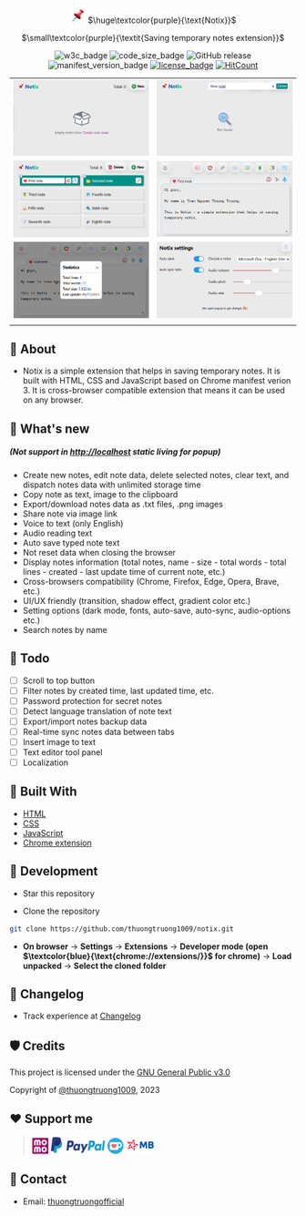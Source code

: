<div align="center">

<img src="https://raw.githubusercontent.com/thuongtruong1009/notix/main/public/favicon.ico" width="28" height="28" /> $\huge\textcolor{purple}{\text{Notix}}$

$\small\textcolor{purple}{\textit{Saving temporary notes extension}}$

  <img src="https://img.shields.io/badge/w3c-validated-brightgreen" alt="w3c_badge" />
  <img src="https://img.shields.io/github/languages/code-size/thuongtruong1009/notix" alt="code_size_badge" />
  <img alt="GitHub release" src="https://img.shields.io/github/v/release/thuongtruong1009/notix?color=yellow">
  <img src="https://img.shields.io/badge/manifest-v3-pink" alt="manifest_version_badge" />
  <a href="LICENSE"><img src="https://img.shields.io/github/license/thuongtruong1009/notix" alt="license_badge" /></a>
  <a href="https://hits.dwyl.com/thuongtruong1009/notix" rel="nofollow"><img src="https://hits.dwyl.com/thuongtruong1009/notix.svg" alt="HitCount" data-canonical-src="https://hits.dwyl.com/thuongtruong1009/notix.svg" style="max-width: 100%;"></a>

</div>

|                                                              |                                                              |
| :----------------------------------------------------------: | :----------------------------------------------------------: |
| <img src="public/preview1.png" alt="preview1" width="400" /> | <img src="public/preview2.png" alt="preview2" width="400" /> |
| <img src="public/preview3.png" alt="preview3" width="400" /> | <img src="public/preview4.png" alt="preview4" width="400" /> |
| <img src="public/preview5.png" alt="preview5" width="400" /> | <img src="public/preview6.png" alt="preview6" width="400" /> |
|                                                              |                                                              |

## 📢 About

-   Notix is a simple extension that helps in saving temporary notes. It is built with HTML, CSS and JavaScript based on Chrome manifest verion 3. It is cross-browser compatible extension that means it can be used on any browser.

<!-- ## 📚 Documentation

## 📦 Download

## 📝 Usage -->

## 🎉 What's new

##### _(Not support in <ins>http://localhost</ins> static living for popup)_

-   Create new notes, edit note data, delete selected notes, clear text, and dispatch notes data with unlimited storage time
-   Copy note as text, image to the clipboard
-   Export/download notes data as .txt files, .png images
-   Share note via image link
-   Voice to text (only English)
-   Audio reading text
-   Auto save typed note text
-   Not reset data when closing the browser
-   Display notes information (total notes, name - size - total words - total lines - created - last update time of current note, etc.)
-   Cross-browsers compatibility (Chrome, Firefox, Edge, Opera, Brave, etc.)
-   UI/UX friendly (transition, shadow effect, gradient color etc.)
-   Setting options (dark mode, fonts, auto-save, auto-sync, audio-options etc.)
-   Search notes by name

## 🎯 Todo

-   [ ] Scroll to top button
-   [ ] Filter notes by created time, last updated time, etc.
-   [ ] Password protection for secret notes
-   [ ] Detect language translation of note text
-   [ ] Export/import notes backup data
-   [ ] Real-time sync notes data between tabs
-   [ ] Insert image to text
-   [ ] Text editor tool panel
-   [ ] Localization

## 🧩 Built With

-   [HTML](https://www.w3schools.com/html/)
-   [CSS](https://www.w3schools.com/css/)
-   [JavaScript](https://www.w3schools.com/js/)
-   [Chrome extension](https://developer.chrome.com)

## 🔨 Development

-   Star this repository

-   Clone the repository

```bash
git clone https://github.com/thuongtruong1009/notix.git
```

-   **On browser** -> **Settings** -> **Extensions** -> **Developer mode (open $\textcolor{blue}{\text{chrome://extensions/}}$ for chrome)** -> **Load unpacked** -> **Select the cloned folder**

## 📄 Changelog

-   Track experience at [Changelog](https://thuongtruong1009.github.io/notix/changelog.html)

## 🛡️ Credits

This project is licensed under the [GNU General Public v3.0](LICENSE)

Copyright of [@thuongtruong1009](https://github.com/thuongtruong1009), 2023

## ❤️ Support me

> <a href="https://nhantien.momo.vn/0917085937"><img height="28" src="https://raw.githubusercontent.com/thuongtruong1009/notix/main/public/momo.svg"></a> <a href="https://www.paypal.me/thuongtruong1009"><img height="30" src="https://raw.githubusercontent.com/thuongtruong1009/notix/main/public/paypal.svg"></a> <a href='https://ko-fi.com/thuongtruong1009'><img height='26' style='border:0px;height:28px;color:blue' src='https://raw.githubusercontent.com/thuongtruong1009/notix/main/public/kofi.svg' border='0' alt='Buy Me a Coffee at ko-fi.com' /></a> <a href="public/mb_qr.jpg"><img height="32" src="https://raw.githubusercontent.com/thuongtruong1009/notix/main/public/mbbank.svg"></a>

## 📧 Contact

-   Email: [thuongtruongofficial](mailto:thuongtruongofficial)
